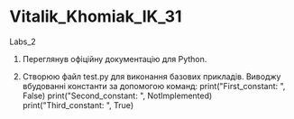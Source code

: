 # Vitalik_Khomiak_IK_31
Labs_2

1. Переглянув офіційну документацію для Python.

2. Створюю файл test.py для виконання базових прикладів.
Виводжу вбудованні константи за допомогою команд:
	print("First_constant: ", False)
	print("Second_constant: ", NotImplemented)	
	print("Third_constant: ", True)